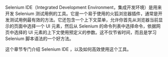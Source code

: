 Selenium IDE（Integrated Development Environment，集成开发环境）是用来开发 Selenium 测试用例的工具。它是一个易于使用的火狐浏览器插件，通常是开发测试用例最有效的方法。它还包含一个上下文菜单，允许你首先从浏览器当前显示的页面中选择一个 UI 元素，然后从 Selenium 的命令列表中选择命令，依据网页中选择的 UI 元素的上下文使用预定义的参数。这不仅节省时间，而且是学习 Selenium 脚本语法的一个好方法。

这个章节专门介绍 Selenium IDE ，以及如何高效使用这个工具。
